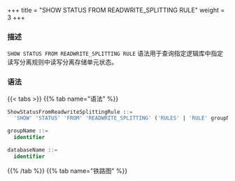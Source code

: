 +++
title = "SHOW STATUS FROM READWRITE_SPLITTING RULE"
weight = 3
+++

### 描述

`SHOW STATUS FROM READWRITE_SPLITTING RULE` 语法用于查询指定逻辑库中指定读写分离规则中读写分离存储单元状态。

### 语法

{{< tabs >}}
{{% tab name="语法" %}}
```sql
ShowStatusFromReadwriteSplittingRule ::=
  'SHOW' 'STATUS' 'FROM' 'READWRITE_SPLITTING' ('RULES' | 'RULE' groupName) ('FROM' databaseName)?

groupName ::=
  identifier

databaseName ::=
  identifier
```
{{% /tab %}}
{{% tab name="铁路图" %}}
<iframe frameborder="0" name="diagram" id="diagram" width="100%" height="100%"></iframe>
{{% /tab %}}
{{< /tabs >}}

### 补充说明

- 未指定 `databaseName` 时，默认是当前使用的 `DATABASE`。 如果也未使用 `DATABASE` 则会提示 `No database selected`。

### 返回值说明

| 列              | 说明     |
|----------------|--------|
| resource       | 存储单元名称 |
| status         | 存储单元状态 |
| delay_time(ms) | 延迟时间   |

### 示例

- 查询指定逻辑库中指定读写分离规则中读写分离存储单元状态

```sql
SHOW STATUS FROM READWRITE_SPLITTING RULE ms_group_0 FROM sharding_db;
```

```sql
mysql> SHOW STATUS FROM READWRITE_SPLITTING RULE ms_group_0 FROM sharding_db;
+----------+---------+----------------+
| resource | status  | delay_time(ms) |
+----------+---------+----------------+
| ds_0     | enabled | 0              |
| ds_1     | enabled | 0              |
| ds_2     | enabled | 0              |
| ds_3     | enabled | 0              |
+----------+---------+----------------+
4 rows in set (0.01 sec)
```

- 查询指定逻辑库中所有读写分离存储单元状态

```sql
SHOW STATUS FROM READWRITE_SPLITTING RULES FROM sharding_db;
```

```sql
mysql> SHOW STATUS FROM READWRITE_SPLITTING RULES FROM sharding_db;
+----------+---------+----------------+
| resource | status  | delay_time(ms) |
+----------+---------+----------------+
| ds_0     | enabled | 0              |
| ds_1     | enabled | 0              |
| ds_2     | enabled | 0              |
| ds_3     | enabled | 0              |
+----------+---------+----------------+
4 rows in set (0.00 sec)
```

- 查询当前逻辑库中指定读写分离规则中读写分离存储单元状态

```sql
SHOW STATUS FROM READWRITE_SPLITTING RULE ms_group_0;
```

```sql
mysql> SHOW STATUS FROM READWRITE_SPLITTING RULE ms_group_0;
+----------+---------+----------------+
| resource | status  | delay_time(ms) |
+----------+---------+----------------+
| ds_0     | enabled | 0              |
| ds_1     | enabled | 0              |
| ds_2     | enabled | 0              |
| ds_3     | enabled | 0              |
+----------+---------+----------------+
4 rows in set (0.01 sec)
```

- 查询当前逻辑库中所有读写分离存储单元状态

```sql
mysql> SHOW STATUS FROM READWRITE_SPLITTING RULES;
```

```sql
mysql> SHOW STATUS FROM READWRITE_SPLITTING RULES;
+----------+---------+----------------+
| resource | status  | delay_time(ms) |
+----------+---------+----------------+
| ds_0     | enabled | 0              |
| ds_1     | enabled | 0              |
| ds_2     | enabled | 0              |
| ds_3     | enabled | 0              |
+----------+---------+----------------+
4 rows in set (0.01 sec)
```

### 保留字

`SHOW`、`STATUS`、`FROM`、`READWRITE_SPLITTING`、`RULE`、`RULES`

### 相关链接

- [保留字](/cn/user-manual/shardingsphere-proxy/distsql/syntax/reserved-word/)